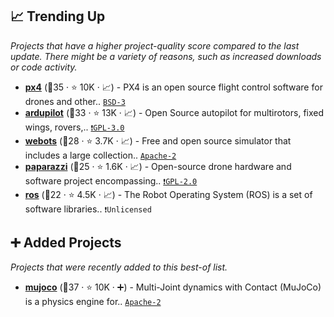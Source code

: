 ## 📈 Trending Up

_Projects that have a higher project-quality score compared to the last update. There might be a variety of reasons, such as increased downloads or code activity._

- <b><a href="https://github.com/PX4/PX4-Autopilot">px4</a></b> (🥇35 ·  ⭐ 10K · 📈) - PX4 is an open source flight control software for drones and other.. <code><a href="http://bit.ly/3aKzpTv">BSD-3</a></code>
- <b><a href="https://github.com/ArduPilot/ardupilot">ardupilot</a></b> (🥉33 ·  ⭐ 13K · 📈) - Open Source autopilot for multirotors, fixed wings, rovers,.. <code><a href="http://bit.ly/2M0xdwT">❗️GPL-3.0</a></code>
- <b><a href="https://github.com/cyberbotics/webots">webots</a></b> (🥈28 ·  ⭐ 3.7K · 📈) - Free and open source simulator that includes a large collection.. <code><a href="http://bit.ly/3nYMfla">Apache-2</a></code>
- <b><a href="https://github.com/paparazzi/paparazzi">paparazzi</a></b> (🥉25 ·  ⭐ 1.6K · 📈) - Open-source drone hardware and software project encompassing.. <code><a href="http://bit.ly/2KucAZR">❗️GPL-2.0</a></code>
- <b><a href="https://github.com/ros2/ros2">ros</a></b> (🥉22 ·  ⭐ 4.5K · 📈) - The Robot Operating System (ROS) is a set of software libraries.. <code>❗Unlicensed</code>

## ➕ Added Projects

_Projects that were recently added to this best-of list._

- <b><a href="https://github.com/google-deepmind/mujoco">mujoco</a></b> (🥇37 ·  ⭐ 10K · ➕) - Multi-Joint dynamics with Contact (MuJoCo) is a physics engine for.. <code><a href="http://bit.ly/3nYMfla">Apache-2</a></code>

